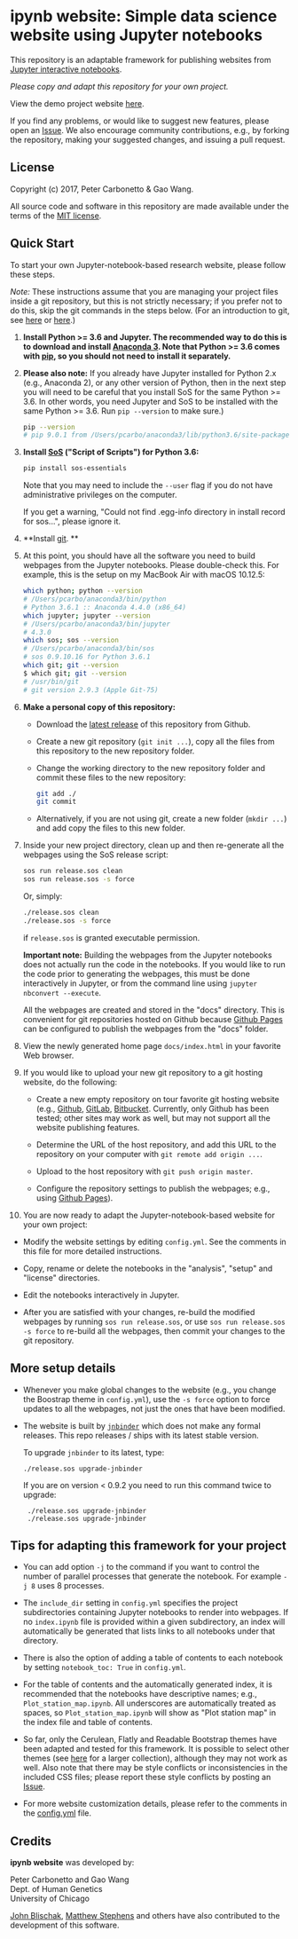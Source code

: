 # ipynb website: Simple data science website using Jupyter notebooks

This repository is an adaptable framework for publishing websites from
[Jupyter interactive notebooks](https://jupyter.org).

*Please copy and adapt this repository for your own project.*

View the demo project website
[here](https://stephenslab.github.io/ipynb-website).

If you find any problems, or would like to suggest new features,
please open an
[Issue](https://github.com/stephenslab/ipynb-website/issues). We also
encourage community contributions, e.g., by forking the repository,
making your suggested changes, and issuing a pull request.

## License

Copyright (c) 2017, Peter Carbonetto & Gao Wang.

All source code and software in this repository are made available
under the terms of the [MIT license](https://opensource.org/licenses/MIT).

## Quick Start

To start your own Jupyter-notebook-based research website, please
follow these steps.

*Note:* These instructions assume that you are managing your project
files inside a git repository, but this is not strictly necessary; if
you prefer not to do this, skip the git commands in the steps
below. (For an introduction to git, see
[here](https://swcarpentry.github.io/git-novice) or
[here](https://doi.org/10.1371/journal.pcbi.1004668).)

1. **Install Python >= 3.6 and Jupyter. The recommended way to do this
   is to download and install
   [Anaconda 3](https://www.continuum.io/anaconda-overview). Note that
   Python >= 3.6 comes with [pip](https://pip.pypa.io), so you should
   not need to install it separately.**

2. **Please also note:** If you already have Jupyter installed for
   Python 2.x (e.g., Anaconda 2), or any other version of Python, then
   in the next step you will need to be careful that you install SoS
   for the same Python >= 3.6. In other words, you need Jupyter and
   SoS to be installed with the same Python >= 3.6. Run `pip
   --version` to make sure.)
   
   ```bash
   pip --version
   # pip 9.0.1 from /Users/pcarbo/anaconda3/lib/python3.6/site-packages (python 3.6)
   ```

3. **Install [SoS](https://github.com/vatlab/SOS) ("Script of Scripts")
   for Python 3.6:**

   ```bash
   pip install sos-essentials
   ```

   Note that you may need to
   include the `--user` flag if you do not have administrative
   privileges on the computer.

   If you get a warning, "Could not find .egg-info directory in
   install record for sos...", please ignore it.

4. **Install [git](https://git-scm.com/downloads). **

5. At this point, you should have all the software you need to build
   webpages from the Jupyter notebooks. Please double-check this. For
   example, this is the setup on my MacBook Air with macOS 10.12.5:

   ```bash
   which python; python --version
   # /Users/pcarbo/anaconda3/bin/python
   # Python 3.6.1 :: Anaconda 4.4.0 (x86_64)
   which jupyter; jupyter --version
   # /Users/pcarbo/anaconda3/bin/jupyter
   # 4.3.0
   which sos; sos --version
   # /Users/pcarbo/anaconda3/bin/sos
   # sos 0.9.10.16 for Python 3.6.1
   which git; git --version
   $ which git; git --version
   # /usr/bin/git
   # git version 2.9.3 (Apple Git-75)
   ```

6. **Make a personal copy of this repository:**

   + Download the [latest release](https://github.com/stephenslab/ipynb-website/releases/tag/v0.9.3) of this repository from Github.

   + Create a new git repository (`git init ...`), copy all the files
     from this repository to the new repository folder.

   + Change the working directory to the new repository folder and
     commit these files to the new repository:

     ```bash
     git add ./
     git commit
     ```

   + Alternatively, if you are not using git, create a new folder
     (`mkdir ...`) and add copy the files to this new folder.

7. Inside your new project directory, clean up and then re-generate
   all the webpages using the SoS release script:

   ```bash
   sos run release.sos clean
   sos run release.sos -s force
   ```

   Or, simply:

   ```bash
   ./release.sos clean
   ./release.sos -s force
   ```
   if `release.sos` is granted executable permission.

   **Important note:** Building the webpages from the Jupyter
   notebooks does not actually run the code in the notebooks. If you
   would like to run the code prior to generating the webpages, this
   must be done interactively in Jupyter, or from the command line
   using `jupyter nbconvert --execute`.

   All the webpages are created and stored in the "docs"
   directory. This is convenient for git repositories hosted on
   Github because 
   [Github Pages](https://help.github.com/categories/github-pages-basics)
   can be configured to publish the webpages from the "docs" folder.

8. View the newly generated home page `docs/index.html` in your
   favorite Web browser.

9. If you would like to upload your new git repository to a git
   hosting website, do the following:

   + Create a new empty repository on tour favorite git hosting
     website (e.g., [Github](http://github.com),
     [GitLab](http://gitlab.com), [Bitbucket](https://bitbucket.org).
     Currently, only Github has been tested; other sites may work as
     well, but may not support all the website publishing features.

   + Determine the URL of the host repository, and add this URL to the
     repository on your computer with `git remote add origin ...`.

   + Upload to the host repository with `git push origin master`.

   + Configure the repository settings to publish the webpages; e.g.,
     using [Github Pages](https://help.github.com/categories/github-pages-basics)).

10. You are now ready to adapt the Jupyter-notebook-based website for
   your own project:

   + Modify the website settings by editing `config.yml`. See the
     comments in this file for more detailed instructions.

   + Copy, rename or delete the notebooks in the "analysis", "setup"
     and "license" directories.

   + Edit the notebooks interactively in Jupyter.

   + After you are satisfied with your changes, re-build the modified
     webpages by running `sos run release.sos`, or use
     `sos run release.sos -s force` to re-build all the webpages,
     then commit your changes to the git repository.

## More setup details

+ Whenever you make global changes to the website (e.g., you change
  the Boostrap theme in `config.yml`), use the `-s force` option to force
  updates to all the webpages, not just the ones that have been modified.

+ The website is built by [`jnbinder`](https://github.com/vatlab/jnbinder)
  which does not make any formal releases. This repo releases / ships with
  its latest stable version.
  
  To upgrade `jnbinder` to its latest, type:
  ```
  ./release.sos upgrade-jnbinder
  ```
  
  If you are on version < 0.9.2 you need to run this command twice to upgrade:
  ```
   ./release.sos upgrade-jnbinder  
   ./release.sos upgrade-jnbinder
  ```

## Tips for adapting this framework for your project

+ You can add option `-j` to the command if you want to control the 
  number of parallel processes that generate the notebook. For example
  `-j 8` uses 8 processes.

+ The `include_dir` setting in `config.yml` specifies the project
  subdirectories containing Jupyter notebooks to render into
  webpages. If no `index.ipynb` file is provided within a given
  subdirectory, an index will automatically be generated that lists
  links to all notebooks under that directory.

+ There is also the option of adding a table of contents to each
  notebook by setting `notebook_toc: True` in `config.yml`.

+ For the table of contents and the automatically generated index, it
  is recommended that the notebooks have descriptive names; e.g.,
  `Plot_station_map.ipynb`. All underscores are automatically treated
  as spaces, so `Plot_station_map.ipynb` will show as "Plot station
  map" in the index file and table of contents.

+ So far, only the Cerulean, Flatly and Readable Bootstrap themes have
  been adapted and tested for this framework. It is possible to select
  other themes (see [here](https://bootswatch.com) for a larger
  collection), although they may not work as well. Also note that
  there may be style conflicts or inconsistencies in the included CSS
  files; please report these style conflicts by posting an
  [Issue](https://github.com/stephenslab/ipynb-website/issues).

+ For more website customization details, please refer to the comments
  in the [config.yml](config.yml) file.

## Credits

**ipynb website** was developed by:

Peter Carbonetto and Gao Wang<br>
Dept. of Human Genetics<br>
University of Chicago<br>

[John Blischak](https://github.com/jdblischak),
[Matthew Stephens](http://stephenslab.uchicago.edu) and others have
also contributed to the development of this software.
